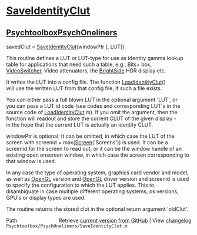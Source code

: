 # [SaveIdentityClut](SaveIdentityClut)
## [Psychtoolbox](Psychtoolbox)[PsychOneliners](PsychOneliners)

savedClut = [SaveIdentityClut](SaveIdentityClut)(windowPtr [, LUT])  
  
This routine defines a LUT or LUT-type for use as identity gamma lookup  
table for applications that need such a table, e.g., Bits+ box,  
[VideoSwitcher](VideoSwitcher), Video attenuators, the [BrightSide](BrightSide) HDR display etc.  
  
It writes the LUT into a config file. The function [LoadIdentityClut](LoadIdentityClut)()  
will use the written LUT from that config file, if such a file exists.  
  
You can either pass a full blown LUT in the optional argument 'LUT', or  
you can pass a LUT id code (see codes and corresponding LUT's in the  
source code of [LoadIdentityClut](LoadIdentityClut).m). If you omit the argument, then the  
function will readout and store the current CLUT of the given display -  
in the hope that the current LUT is actually an identity CLUT.  
  
windowPtr is optional: It can be omitted, in which case the LUT of the  
screen with screenid = max([Screen](Screen)('Screens')) is used. It can be a  
screenid for the screen to read out, or it can be the window handle of an  
existing open onscreen window, in which case the screen corresponding to  
that window is used.  
  
In any case the type of operating system, graphics card vendor and model,  
as well as [OpenGL](OpenGL) version and [OpenGL](OpenGL) driver version and screenid is used  
to specify the configuration to which the LUT applies. This to  
disambiguate in case multiple different operating systems, os versions,  
GPU's or display types are used.  
  
The routine returns the stored clut in the optional return argument 'oldClut'.  
  




<div class="code_header" style="text-align:right;">
  <span style="float:left;">Path&nbsp;&nbsp;</span> <span class="counter">Retrieve <a href=
  "https://raw.github.com/Psychtoolbox-3/Psychtoolbox-3/beta/Psychtoolbox/PsychOneliners/SaveIdentityClut.m">current version from GitHub</a> | View <a href=
  "https://github.com/Psychtoolbox-3/Psychtoolbox-3/commits/beta/Psychtoolbox/PsychOneliners/SaveIdentityClut.m">changelog</a></span>
</div>
<div class="code">
  <code>Psychtoolbox/PsychOneliners/SaveIdentityClut.m</code>
</div>

